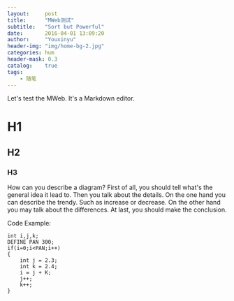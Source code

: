 ```yaml
---
layout:     post
title:      "MWeb测试"
subtitle:   "Sort but Powerful"
date:		2016-04-01 13:09:20
author:     "Youxinyu"
header-img: "img/home-bg-2.jpg"
categories: hum
header-mask: 0.3
catalog:    true
tags:
    - 随笔
---
```



Let's test the MWeb.
It's a Markdown editor.

# H1
## H2
### H3
How can you describe a diagram?
First of all, you should tell what's the general idea it lead to. Then you talk about the details. On the one hand you can describe the trendy. Such as increase or decrease. On the other hand you may talk about the differences. At last, you should make the conclusion.


Code Example:
			
	int i,j,k;
	DEFINE PAN 300;
	if(i=0;i<PAN;i++)				
	{
		int j = 2.3;
		int k = 2.4;
		i = j + K;
		j++;
		k++;
	}








